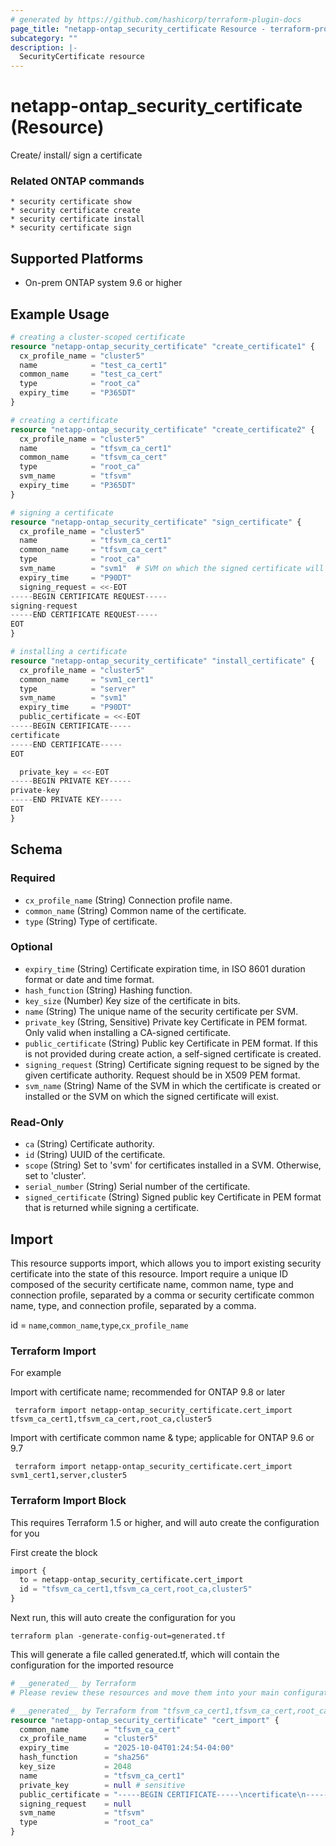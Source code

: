 ```yaml
---
# generated by https://github.com/hashicorp/terraform-plugin-docs
page_title: "netapp-ontap_security_certificate Resource - terraform-provider-netapp-ontap"
subcategory: ""
description: |-
  SecurityCertificate resource
---
```


# netapp-ontap_security_certificate (Resource)

Create/ install/ sign a certificate

### Related ONTAP commands
```commandline
* security certificate show
* security certificate create
* security certificate install
* security certificate sign
```

## Supported Platforms
* On-prem ONTAP system 9.6 or higher

## Example Usage

```terraform
# creating a cluster-scoped certificate
resource "netapp-ontap_security_certificate" "create_certificate1" {
  cx_profile_name = "cluster5"
  name            = "test_ca_cert1"
  common_name     = "test_ca_cert"
  type            = "root_ca"
  expiry_time     = "P365DT"
}

# creating a certificate
resource "netapp-ontap_security_certificate" "create_certificate2" {
  cx_profile_name = "cluster5"
  name            = "tfsvm_ca_cert1"
  common_name     = "tfsvm_ca_cert"
  type            = "root_ca"
  svm_name        = "tfsvm"
  expiry_time     = "P365DT"
}

# signing a certificate
resource "netapp-ontap_security_certificate" "sign_certificate" {
  cx_profile_name = "cluster5"
  name            = "tfsvm_ca_cert1"
  common_name     = "tfsvm_ca_cert"
  type            = "root_ca"
  svm_name        = "svm1"  # SVM on which the signed certificate will exist
  expiry_time     = "P90DT"
  signing_request = <<-EOT
-----BEGIN CERTIFICATE REQUEST-----
signing-request
-----END CERTIFICATE REQUEST-----
EOT
}

# installing a certificate
resource "netapp-ontap_security_certificate" "install_certificate" {
  cx_profile_name = "cluster5"
  common_name     = "svm1_cert1"
  type            = "server"
  svm_name        = "svm1"
  expiry_time     = "P90DT"
  public_certificate = <<-EOT
-----BEGIN CERTIFICATE-----
certificate
-----END CERTIFICATE-----
EOT

  private_key = <<-EOT
-----BEGIN PRIVATE KEY-----
private-key
-----END PRIVATE KEY-----
EOT
}
```

<!-- schema generated by tfplugindocs -->
## Schema

### Required

- `cx_profile_name` (String) Connection profile name.
- `common_name` (String) Common name of the certificate.
- `type` (String) Type of certificate.

### Optional

- `expiry_time` (String) Certificate expiration time, in ISO 8601 duration format or date and time format.
- `hash_function` (String) Hashing function.
- `key_size` (Number) Key size of the certificate in bits.
- `name` (String) The unique name of the security certificate per SVM.
- `private_key` (String, Sensitive) Private key Certificate in PEM format. Only valid when installing a CA-signed certificate.
- `public_certificate` (String) Public key Certificate in PEM format. If this is not provided during create action, a self-signed certificate is created.
- `signing_request` (String) Certificate signing request to be signed by the given certificate authority. Request should be in X509 PEM format.
- `svm_name` (String) Name of the SVM in which the certificate is created or installed or the SVM on which the signed certificate will exist.

### Read-Only

- `ca` (String) Certificate authority.
- `id` (String) UUID of the certificate.
- `scope` (String) Set to 'svm' for certificates installed in a SVM. Otherwise, set to 'cluster'.
- `serial_number` (String) Serial number of the certificate.
- `signed_certificate` (String) Signed public key Certificate in PEM format that is returned while signing a certificate.

## Import
This resource supports import, which allows you to import existing security certificate into the state of this resource.
Import require a unique ID composed of the security certificate name, common name, type and connection profile, separated by a comma or security certificate common name, type, and connection profile, separated by a comma.

id = `name`,`common_name`,`type`,`cx_profile_name`

### Terraform Import

 For example

 Import with certificate name; recommended for ONTAP 9.8 or later
 ```shell
  terraform import netapp-ontap_security_certificate.cert_import tfsvm_ca_cert1,tfsvm_ca_cert,root_ca,cluster5
 ```

 Import with certificate common name & type; applicable for ONTAP 9.6 or 9.7
 ```shell
  terraform import netapp-ontap_security_certificate.cert_import svm1_cert1,server,cluster5
 ```

### Terraform Import Block
This requires Terraform 1.5 or higher, and will auto create the configuration for you

First create the block
```terraform
import {
  to = netapp-ontap_security_certificate.cert_import
  id = "tfsvm_ca_cert1,tfsvm_ca_cert,root_ca,cluster5"
}
```
Next run, this will auto create the configuration for you
```shell
terraform plan -generate-config-out=generated.tf
```
This will generate a file called generated.tf, which will contain the configuration for the imported resource
```terraform
# __generated__ by Terraform
# Please review these resources and move them into your main configuration files.

# __generated__ by Terraform from "tfsvm_ca_cert1,tfsvm_ca_cert,root_ca,cluster5"
resource "netapp-ontap_security_certificate" "cert_import" {
  common_name        = "tfsvm_ca_cert"
  cx_profile_name    = "cluster5"
  expiry_time        = "2025-10-04T01:24:54-04:00"
  hash_function      = "sha256"
  key_size           = 2048
  name               = "tfsvm_ca_cert1"
  private_key        = null # sensitive
  public_certificate = "-----BEGIN CERTIFICATE-----\ncertificate\n-----END CERTIFICATE-----\n"
  signing_request    = null
  svm_name           = "tfsvm"
  type               = "root_ca"
}
```